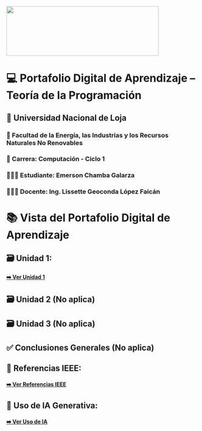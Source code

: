 <img src="https://inscripciones.unl.edu.ec/images/logo_unl.png" width="400" height="130">

# 💻 Portafolio Digital de Aprendizaje – Teoría de la Programación

## 📍 Universidad Nacional de Loja
### 🏫 Facultad de la Energía, las Industrias y los Recursos Naturales No Renovables

### 📕 Carrera: Computación - Ciclo 1
### 👨🏻‍🎓 Estudiante: Emerson Chamba Galarza
### 👩🏻‍🏫 Docente: Ing. Lissette Geoconda López Faicán 



# 📚 Vista del Portafolio Digital de Aprendizaje

## 🗃️ Unidad 1:
#### [➡️ Ver Unidad 1](unidad1.md)

## 🗃️ Unidad 2 (No aplica)

## 🗃️ Unidad 3 (No aplica)

## ✅ Conclusiones Generales (No aplica)

## 📖 Referencias IEEE:
####  [➡️ Ver Referencias IEEE](z_ieee.md)

## 🤖 Uso de IA Generativa:
####  [➡️ Ver Uso de IA](usodeia.md)
